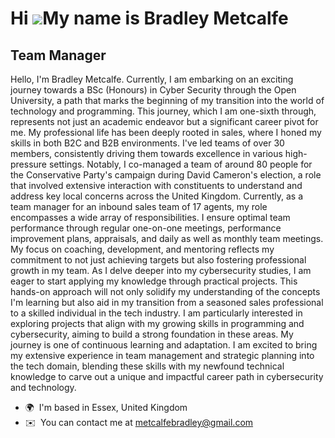 Hi ![](https://user-images.githubusercontent.com/18350557/176309783-0785949b-9127-417c-8b55-ab5a4333674e.gif)My name is Bradley Metcalfe
========================================================================================================================================

Team Manager
------------

Hello, I'm Bradley Metcalfe. Currently, I am embarking on an exciting journey towards a BSc (Honours) in Cyber Security through the Open University, a path that marks the beginning of my transition into the world of technology and programming. This journey, which I am one-sixth through, represents not just an academic endeavor but a significant career pivot for me. My professional life has been deeply rooted in sales, where I honed my skills in both B2C and B2B environments. I've led teams of over 30 members, consistently driving them towards excellence in various high-pressure settings. Notably, I co-managed a team of around 80 people for the Conservative Party's campaign during David Cameron's election, a role that involved extensive interaction with constituents to understand and address key local concerns across the United Kingdom. Currently, as a team manager for an inbound sales team of 17 agents, my role encompasses a wide array of responsibilities. I ensure optimal team performance through regular one-on-one meetings, performance improvement plans, appraisals, and daily as well as monthly team meetings. My focus on coaching, development, and mentoring reflects my commitment to not just achieving targets but also fostering professional growth in my team. As I delve deeper into my cybersecurity studies, I am eager to start applying my knowledge through practical projects. This hands-on approach will not only solidify my understanding of the concepts I'm learning but also aid in my transition from a seasoned sales professional to a skilled individual in the tech industry. I am particularly interested in exploring projects that align with my growing skills in programming and cybersecurity, aiming to build a strong foundation in these areas. My journey is one of continuous learning and adaptation. I am excited to bring my extensive experience in team management and strategic planning into the tech domain, blending these skills with my newfound technical knowledge to carve out a unique and impactful career path in cybersecurity and technology.

*   🌍  I'm based in Essex, United Kingdom
*   ✉️  You can contact me at [metcalfebradley@gmail.com](mailto:metcalfebradley@gmail.com)
